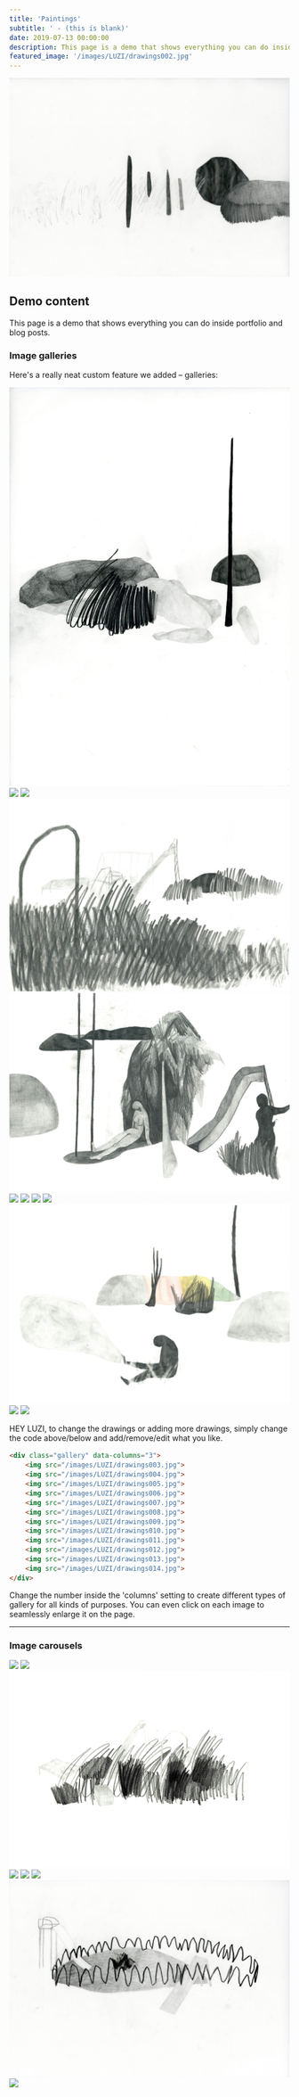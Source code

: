 ```yaml
---
title: 'Paintings'
subtitle: ' - (this is blank)'
date: 2019-07-13 00:00:00
description: This page is a demo that shows everything you can do inside portfolio and blog posts.
featured_image: '/images/LUZI/drawings002.jpg'
---
```


![](/images/LUZI/drawings002.jpg)

## Demo content

This page is a demo that shows everything you can do inside portfolio and blog posts.

### Image galleries

Here's a really neat custom feature we added – galleries:

<div class="gallery" data-columns="3">
	<img src="/images/LUZI/drawings003.jpg">
	<img src="/images/LUZI/drawings004.jpg">
	<img src="/images/LUZI/drawings005.jpg">
	<img src="/images/LUZI/drawings006.jpg">
	<img src="/images/LUZI/drawings007.jpg">
	<img src="/images/LUZI/drawings008.jpg">
	<img src="/images/LUZI/drawings009.jpg">
	<img src="/images/LUZI/drawings010.jpg">
	<img src="/images/LUZI/drawings011.jpg">
	<img src="/images/LUZI/drawings012.jpg">
	<img src="/images/LUZI/drawings013.jpg">
	<img src="/images/LUZI/drawings014.jpg">
</div>

HEY LUZI, to change the drawings or adding more drawings, simply change the code above/below and add/remove/edit what you like.

```html
<div class="gallery" data-columns="3">
	<img src="/images/LUZI/drawings003.jpg">
	<img src="/images/LUZI/drawings004.jpg">
	<img src="/images/LUZI/drawings005.jpg">
	<img src="/images/LUZI/drawings006.jpg">
	<img src="/images/LUZI/drawings007.jpg">
	<img src="/images/LUZI/drawings008.jpg">
	<img src="/images/LUZI/drawings009.jpg">
	<img src="/images/LUZI/drawings010.jpg">
	<img src="/images/LUZI/drawings011.jpg">
	<img src="/images/LUZI/drawings012.jpg">
	<img src="/images/LUZI/drawings013.jpg">
	<img src="/images/LUZI/drawings014.jpg">
</div>
```


Change the number inside the 'columns' setting to create different types of gallery for all kinds of purposes. You can even click on each image to seamlessly enlarge it on the page.

---

### Image carousels

<div class="gallery" data-columns="1">
	<img src="/images/LUZI/drawings015.jpg">
	<img src="/images/LUZI/drawings016.jpg">
	<img src="/images/LUZI/drawings017.jpg">
	<img src="/images/LUZI/drawings018.jpg">
	<img src="/images/LUZI/drawings019.jpg">
	<img src="/images/LUZI/drawings020.jpg">
	<img src="/images/LUZI/drawings021.jpg">
	<img src="/images/LUZI/drawings022.jpg">
</div>

